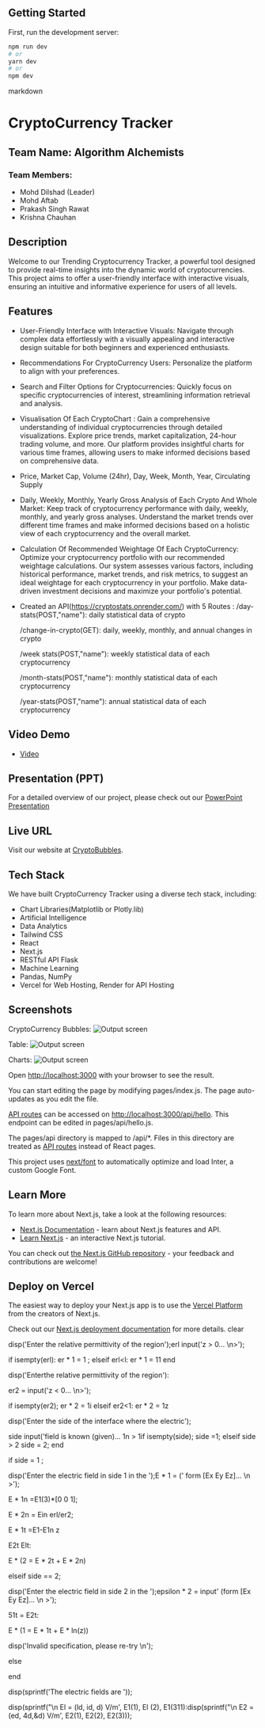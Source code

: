 ## Getting Started

First, run the development server:

```bash
npm run dev
# or
yarn dev
# or
npm dev
```



markdown
# CryptoCurrency Tracker

## Team Name: Algorithm Alchemists

### Team Members:
- Mohd Dilshad (Leader)
- Mohd Aftab
- Prakash Singh Rawat
- Krishna Chauhan

## Description
Welcome to our Trending Cryptocurrency Tracker, a powerful tool designed to provide real-time insights into the dynamic world of cryptocurrencies. This project aims to offer a user-friendly interface with interactive visuals, ensuring an intuitive and informative experience for users of all levels.

## Features
- User-Friendly Interface with Interactive Visuals:
Navigate through complex data effortlessly with a visually appealing and interactive design suitable for both beginners and experienced enthusiasts.

- Recommendations For CryptoCurrency Users:
Personalize the platform to align with your preferences.

- Search and Filter Options for Cryptocurrencies:
Quickly focus on specific cryptocurrencies of interest, streamlining information retrieval and analysis.

- Visualisation Of Each CryptoChart :
 Gain a comprehensive understanding of individual cryptocurrencies through detailed visualizations. Explore price trends, market capitalization, 24-hour trading volume, and more. Our platform provides insightful charts for various time frames, allowing users to make informed decisions based on comprehensive data.
  
- Price, Market Cap, Volume (24hr), Day, Week, Month, Year, Circulating Supply
 
- Daily, Weekly, Monthly, Yearly  Gross Analysis of Each Crypto And Whole Market:
  Keep track of cryptocurrency performance with daily, weekly, monthly, and yearly gross analyses. Understand the market trends over different time frames and make informed decisions based on a holistic view of each cryptocurrency and the overall market.
  
- Calculation Of  Recommended Weightage Of Each CryptoCurrency:
  Optimize your cryptocurrency portfolio with our recommended weightage calculations. Our system assesses various factors, including historical performance, market trends, and risk metrics, to suggest an ideal weightage for each cryptocurrency in your portfolio. Make data-driven investment decisions and maximize your portfolio's potential.

- Created an API(https://cryptostats.onrender.com/) with 5 Routes :
  /day-stats(POST,"name"): daily statistical data of crypto
  
  /change-in-crypto(GET): daily, weekly, monthly, and annual changes in crypto
  
  /week stats(POST,"name"): weekly statistical data of each cryptocurrency
  
  /month-stats(POST,"name"): monthly statistical data of each cryptocurrency
  
  /year-stats(POST,"name"): annual statistical data of each cryptocurrency
  
## Video Demo
- [Video ](https://youtu.be/I1nl7jY9VMM)

## Presentation (PPT)
For a detailed overview of our project, please check out our [PowerPoint Presentation](https://docs.google.com/presentation/d/1zMQ-S4eyLGuNOtmT97g692U4B7F5zRqvjBhUvIi1alE/edit?usp=sharing)

## Live URL
Visit our website at [CryptoBubbles](https://crypto-bubble.vercel.app/).



## Tech Stack
We have built CryptoCurrency Tracker using a diverse tech stack, including:
- Chart Libraries(Matplotlib or Plotly.lib)
- Artificial Intelligence
- Data Analytics
- Tailwind CSS
- React
- Next.js
- RESTful API Flask
- Machine Learning
- Pandas, NumPy
- Vercel for  Web Hosting, Render for API Hosting

## Screenshots
CryptoCurrency Bubbles:
![Output screen](/Output/Pic1.png)

Table:
![Output screen](/Output/Pic2.png)

Charts:
![Output screen](/Output/Pic3.png)


Open [http://localhost:3000](http://localhost:3000) with your browser to see the result.

You can start editing the page by modifying pages/index.js. The page auto-updates as you edit the file.

[API routes](https://nextjs.org/docs/api-routes/introduction) can be accessed on [http://localhost:3000/api/hello](http://localhost:3000/api/hello). This endpoint can be edited in pages/api/hello.js.

The pages/api directory is mapped to /api/*. Files in this directory are treated as [API routes](https://nextjs.org/docs/api-routes/introduction) instead of React pages.

This project uses [next/font](https://nextjs.org/docs/basic-features/font-optimization) to automatically optimize and load Inter, a custom Google Font.

## Learn More

To learn more about Next.js, take a look at the following resources:

- [Next.js Documentation](https://nextjs.org/docs) - learn about Next.js features and API.
- [Learn Next.js](https://nextjs.org/learn) - an interactive Next.js tutorial.

You can check out [the Next.js GitHub repository](https://github.com/vercel/next.js/) - your feedback and contributions are welcome!

## Deploy on Vercel

The easiest way to deploy your Next.js app is to use the [Vercel Platform](https://vercel.com/new?utm_medium=default-template&filter=next.js&utm_source=create-next-app&utm_campaign=create-next-app-readme) from the creators of Next.js.

Check out our [Next.js deployment documentation](https://nextjs.org/docs/deployment) for more details.
clear

disp('Enter the relative permittivity of the region');erl input('z > 0... \n>');

if isempty(erl): er * 1 = 1 ; elseif erl<l: er * 1 = 11 end

disp('Enterthe relative permittivity of the region'):

er2 = input('z < 0... \n>');

if isempty(er2); er * 2 = 1i elseif er2<1: er * 2 = 1z

disp('Enter the side of the interface where the electric');

side input('field is known (given)... 1n > 1if isempty(side); side =1; elseif side > 2 side = 2; end

if side = 1 ;

disp('Enter the electric field in side 1 in the ');E * 1 = (' form [Ex Ey Ez]... \n >');

E * 1n =E1(3)*[0 0 1];

E * 2n = Ein erl/er2;

E * 1t =E1-E1n z

E2t Elt:

E * (2 = E * 2t + E * 2n)

elseif side == 2;

disp('Enter the electric field in side 2 in the ');epsilon * 2 = input' (form [Ex Ey Ez]... \n >');

51t = E2t:

E * (1 = E * 1t + E * ln(z))

disp('Invalid specification, please re-try \n');

else

end

disp(sprintf('The electric fields are '));

disp(sprintf("\n El = (ld, id, d) V/m', E1(1), El (2), E1(311):disp(sprintf("\n E2 = (ed, 4d,&d) V/m', E2(1), E2(2), E2(3)));
